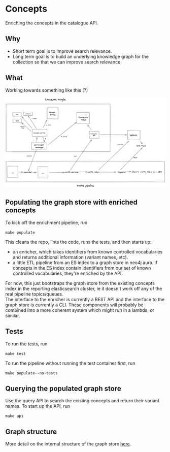 # Concepts

Enriching the concepts in the catalogue API.

## Why

- Short term goal is to improve search relevance.
- Long term goal is to build an underlying knowledge graph for the collection so that we can improve search relevance.

## What

Working towards something like this (?)

![](architecture.png)

## Populating the graph store with enriched concepts

To kick off the enrichment pipeline, run

```
make populate
```

This cleans the repo, lints the code, runs the tests, and then starts up:

- an enricher, which takes identifiers from known controlled vocabularies and returns additional information (variant names, etc).
- a little ETL pipeline from an ES index to a graph store in neo4j aura. if concepts in the ES index contain identifiers from our set of known controlled vocabularies, they're enriched by the API.

For now, this just bootstraps the graph store from the existing concepts index in the reporting elasticsearch cluster, ie it doesn't work off any of the real pipeline topics/queues.  
The interface to the enricher is currently a REST API and the interface to the graph store is currently a CLI. These components will probably be combined into a more coherent system which might run in a lambda, or similar.

## Tests

To run the tests, run

```
make test
```

To run the pipeline without running the test container first, run

```
make populate--no-tests
```

## Querying the populated graph store

Use the query API to search the existing concepts and return their variant names. To start up the API, run

```
make api
```

## Graph structure

More detail on the internal structure of the graph store [here](docs/graph_structure.md).

